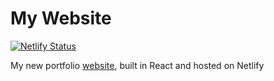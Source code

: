 # My Website
[![Netlify Status](https://api.netlify.com/api/v1/badges/3eeeacbd-e30a-48d4-8c96-82a7aefabdcf/deploy-status)](https://app.netlify.com/sites/chrisyates/deploys)

My new portfolio [website](https://totalchris.com/), built in React and hosted on Netlify
